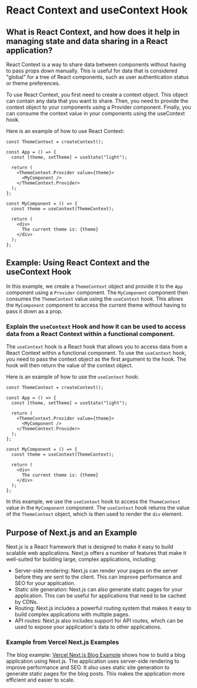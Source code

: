 # React Context and useContext Hook

## What is React Context, and how does it help in managing state and data sharing in a React application?

React Context is a way to share data between components without having to pass props down manually. This is useful for data that is considered "global" for a tree of React components, such as user authentication status or theme preferences.

To use React Context, you first need to create a context object. This object can contain any data that you want to share. Then, you need to provide the context object to your components using a Provider component. Finally, you can consume the context value in your components using the useContext hook.

Here is an example of how to use React Context:

    const ThemeContext = createContext();

    const App = () => {
      const [theme, setTheme] = useState("light");

      return (
        <ThemeContext.Provider value={theme}>
          <MyComponent />
        </ThemeContext.Provider>
      );
    };

    const MyComponent = () => {
      const theme = useContext(ThemeContext);

      return (
        <div>
          The current theme is: {theme}
        </div>
      );
    };

## Example: Using React Context and the useContext Hook

In this example, we create a `ThemeContext` object and provide it to the `App` component using a `Provider` component. The `MyComponent` component then consumes the `ThemeContext` value using the `useContext` hook. This allows the `MyComponent` component to access the current theme without having to pass it down as a prop.

### Explain the `useContext` Hook and how it can be used to access data from a React Context within a functional component.

The `useContext` hook is a React hook that allows you to access data from a React Context within a functional component. To use the `useContext` hook, you need to pass the context object as the first argument to the hook. The hook will then return the value of the context object.

Here is an example of how to use the `useContext` hook:

    const ThemeContext = createContext();

    const App = () => {
      const [theme, setTheme] = useState("light");

      return (
        <ThemeContext.Provider value={theme}>
          <MyComponent />
        </ThemeContext.Provider>
      );
    };

    const MyComponent = () => {
      const theme = useContext(ThemeContext);

      return (
        <div>
          The current theme is: {theme}
        </div>
      );
    };

In this example, we use the `useContext` hook to access the `ThemeContext` value in the `MyComponent` component. The `useContext` hook returns the value of the `ThemeContext` object, which is then used to render the `div` element.

## Purpose of Next.js and an Example

Next.js is a React framework that is designed to make it easy to build scalable web applications. Next.js offers a number of features that make it well-suited for building large, complex applications, including:

- Server-side rendering: Next.js can render your pages on the server before they are sent to the client. This can improve performance and SEO for your application.
- Static site generation: Next.js can also generate static pages for your application. This can be useful for applications that need to be cached by CDNs.
- Routing: Next.js includes a powerful routing system that makes it easy to build complex applications with multiple pages.
- API routes: Next.js also includes support for API routes, which can be used to expose your application's data to other applications.

### Example from Vercel Next.js Examples

The blog example: [Vercel Next.js Blog Example](https://github.com/vercel/next.js/tree/canary/examples/blog) shows how to build a blog application using Next.js. The application uses server-side rendering to improve performance and SEO. It also uses static site generation to generate static pages for the blog posts. This makes the application more efficient and easier to scale.
